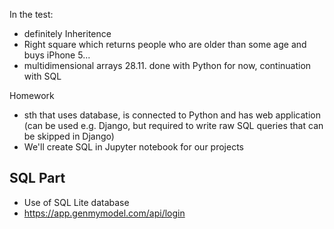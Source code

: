 In the test:
- definitely Inheritence
- Right square which returns people who are older than some age and buys iPhone 5...
- multidimensional arrays
28.11. done with Python for now, continuation with SQL

Homework 
- sth that uses database, is connected to Python and has web application (can be used e.g. Django, but required to write raw SQL queries that can be skipped in Django)
- We'll create SQL in Jupyter notebook for our projects

## SQL Part
- Use of SQL Lite database
- https://app.genmymodel.com/api/login